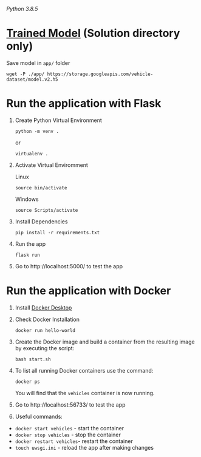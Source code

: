 *Python 3.8.5*

# [Trained Model](https://storage.googleapis.com/vehicle-dataset/model.v2.h5) (Solution directory only)
Save model in `app/` folder
```
wget -P ./app/ https://storage.googleapis.com/vehicle-dataset/model.v2.h5
```

# Run the application with Flask

1. Create Python Virtual Environment
    ```
    python -m venv .
    ```
    or
    ```
    virtualenv .
    ```

2. Activate Virtual Enviromment

    Linux
    
    ```
    source bin/activate
    ```

    Windows

    ```
    source Scripts/activate
    ```

3. Install Dependencies 
    ```
    pip install -r requirements.txt
    ```

4. Run the app
    ```
    flask run
    ```

5. Go to http://localhost:5000/ to test the app

# Run the application with Docker
1. Install [Docker Desktop](https://www.docker.com/get-started)

2. Check Docker Installation
    ```
    docker run hello-world
    ```

3. Create the Docker image and build a container from the resulting image by executing the script:
    ```
    bash start.sh
    ```

4. To list all running Docker containers use the command:
    ```
    docker ps
    ```
    You will find that the `vehicles` container is now running.

5. Go to http://localhost:56733/ to test the app

6. Useful commands:
- `docker start vehicles` - start the container
- `docker stop vehicles` - stop the container
- `docker restart vehicles`- restart the container
- `touch uwsgi.ini` - reload the app after making changes
